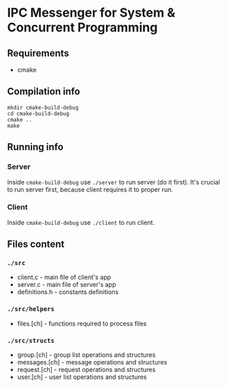 # IPC Messenger for System & Concurrent Programming

## Requirements
- cmake

## Compilation info
```
mkdir cmake-build-debug
cd cmake-build-debug
cmake ..
make
```

## Running info
### Server
Inside `cmake-build-debug` use `./server` to run server (do it first). It's crucial to run server first, because client requires it to proper run.

### Client
Inside `cmake-build-debug` use `./client` to run client.

## Files content
### `./src`
- client.c - main file of client's app
- server.c - main file of server's app
- definitions.h - constants definitions
### `./src/helpers`
- files.[ch] - functions required to process files
### `./src/structs`
- group.[ch] - group list operations and structures
- messages.[ch] - message operations and structures
- request.[ch] - request operations and structures
- user.[ch] - user list operations and structures